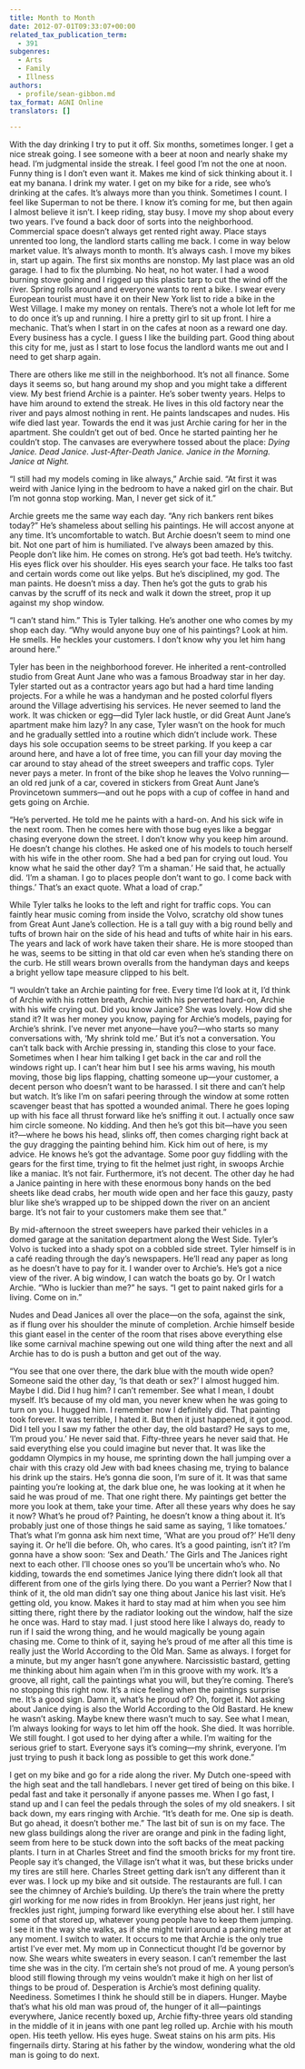 ```yaml
---
title: Month to Month
date: 2012-07-01T09:33:07+00:00
related_tax_publication_term:
  - 391
subgenres:
  - Arts
  - Family
  - Illness
authors:
  - profile/sean-gibbon.md
tax_format: AGNI Online
translators: []

---
```

With the day drinking I try to put it off. Six months, sometimes longer. I get a nice streak going. I see someone with a beer at noon and nearly shake my head. I’m judgmental inside the streak. I feel good I’m not the one at noon. Funny thing is I don’t even want it. Makes me kind of sick thinking about it. I eat my banana. I drink my water. I get on my bike for a ride, see who’s drinking at the cafes. It’s always more than you think. Sometimes I count. I feel like Superman to not be there. I know it’s coming for me, but then again I almost believe it isn’t. I keep riding, stay busy. I move my shop about every two years. I’ve found a back door of sorts into the neighborhood. Commercial space doesn’t always get rented right away. Place stays unrented too long, the landlord starts calling me back. I come in way below market value. It’s always month to month. It’s always cash. I move my bikes in, start up again. The first six months are nonstop. My last place was an old garage. I had to fix the plumbing. No heat, no hot water. I had a wood burning stove going and I rigged up this plastic tarp to cut the wind off the river. Spring rolls around and everyone wants to rent a bike. I swear every European tourist must have it on their New York list to ride a bike in the West Village. I make my money on rentals. There’s not a whole lot left for me to do once it’s up and running. I hire a pretty girl to sit up front. I hire a mechanic. That’s when I start in on the cafes at noon as a reward one day. Every business has a cycle. I guess I like the building part. Good thing about this city for me, just as I start to lose focus the landlord wants me out and I need to get sharp again.

There are others like me still in the neighborhood. It’s not all finance. Some days it seems so, but hang around my shop and you might take a different view. My best friend Archie is a painter. He’s sober twenty years. Helps to have him around to extend the streak. He lives in this old factory near the river and pays almost nothing in rent. He paints landscapes and nudes. His wife died last year. Towards the end it was just Archie caring for her in the apartment. She couldn’t get out of bed. Once he started painting her he couldn’t stop. The canvases are everywhere tossed about the place: _Dying Janice. Dead Janice. Just-After-Death Janice. Janice in the Morning. Janice at Night._

“I still had my models coming in like always,” Archie said. “At first it was weird with Janice lying in the bedroom to have a naked girl on the chair. But I’m not gonna stop working. Man, I never get sick of it.”

Archie greets me the same way each day. “Any rich bankers rent bikes today?” He’s shameless about selling his paintings. He will accost anyone at any time. It’s uncomfortable to watch. But Archie doesn’t seem to mind one bit. Not one part of him is humiliated. I’ve always been amazed by this. People don’t like him. He comes on strong. He’s got bad teeth. He’s twitchy. His eyes flick over his shoulder. His eyes search your face. He talks too fast and certain words come out like yelps. But he’s disciplined, my god. The man paints. He doesn’t miss a day. Then he’s got the guts to grab his canvas by the scruff of its neck and walk it down the street, prop it up against my shop window.

“I can’t stand him.” This is Tyler talking. He’s another one who comes by my shop each day. “Why would anyone buy one of his paintings? Look at him. He smells. He heckles your customers. I don’t know why you let him hang around here.”

Tyler has been in the neighborhood forever. He inherited a rent-controlled studio from Great Aunt Jane who was a famous Broadway star in her day. Tyler started out as a contractor years ago but had a hard time landing projects. For a while he was a handyman and he posted colorful flyers around the Village advertising his services. He never seemed to land the work. It was chicken or egg—did Tyler lack hustle, or did Great Aunt Jane’s apartment make him lazy? In any case, Tyler wasn’t on the hook for much and he gradually settled into a routine which didn’t include work. These days his sole occupation seems to be street parking. If you keep a car around here, and have a lot of free time, you can fill your day moving the car around to stay ahead of the street sweepers and traffic cops. Tyler never pays a meter. In front of the bike shop he leaves the Volvo running—an old red junk of a car, covered in stickers from Great Aunt Jane’s Provincetown summers—and out he pops with a cup of coffee in hand and gets going on Archie.

“He’s perverted. He told me he paints with a hard-on. And his sick wife in the next room. Then he comes here with those bug eyes like a beggar chasing everyone down the street. I don’t know why you keep him around. He doesn’t change his clothes. He asked one of his models to touch herself with his wife in the other room. She had a bed pan for crying out loud. You know what he said the other day? ‘I’m a shaman.’ He said that, he actually did. ‘I’m a shaman. I go to places people don’t want to go. I come back with things.’ That’s an exact quote. What a load of crap.”

While Tyler talks he looks to the left and right for traffic cops. You can faintly hear music coming from inside the Volvo, scratchy old show tunes from Great Aunt Jane’s collection. He is a tall guy with a big round belly and tufts of brown hair on the side of his head and tufts of white hair in his ears. The years and lack of work have taken their share. He is more stooped than he was, seems to be sitting in that old car even when he’s standing there on the curb. He still wears brown overalls from the handyman days and keeps a bright yellow tape measure clipped to his belt.

“I wouldn’t take an Archie painting for free. Every time I’d look at it, I’d think of Archie with his rotten breath, Archie with his perverted hard-on, Archie with his wife crying out. Did you know Janice? She was lovely. How did she stand it? It was her money you know, paying for Archie’s models, paying for Archie’s shrink. I’ve never met anyone—have you?—who starts so many conversations with, ‘My shrink told me.’ But it’s not a conversation. You can’t talk back with Archie pressing in, standing this close to your face. Sometimes when I hear him talking I get back in the car and roll the windows right up. I can’t hear him but I see his arms waving, his mouth moving, those big lips flapping, chatting someone up—your customer, a decent person who doesn’t want to be harassed. I sit there and can’t help but watch. It’s like I’m on safari peering through the window at some rotten scavenger beast that has spotted a wounded animal. There he goes loping up with his face all thrust forward like he’s sniffing it out. I actually once saw him circle someone. No kidding. And then he’s got this bit—have you seen it?—where he bows his head, slinks off, then comes charging right back at the guy dragging the painting behind him. Kick him out of here, is my advice. He knows he’s got the advantage. Some poor guy fiddling with the gears for the first time, trying to fit the helmet just right, in swoops Archie like a maniac. It’s not fair. Furthermore, it’s not decent. The other day he had a Janice painting in here with these enormous bony hands on the bed sheets like dead crabs, her mouth wide open and her face this gauzy, pasty blur like she’s wrapped up to be shipped down the river on an ancient barge. It’s not fair to your customers make them see that.”

By mid-afternoon the street sweepers have parked their vehicles in a domed garage at the sanitation department along the West Side. Tyler’s Volvo is tucked into a shady spot on a cobbled side street. Tyler himself is in a café reading through the day’s newspapers. He’ll read any paper as long as he doesn’t have to pay for it. I wander over to Archie’s. He’s got a nice view of the river. A big window, I can watch the boats go by. Or I watch Archie. “Who is luckier than me?” he says. “I get to paint naked girls for a living. Come on in.”

Nudes and Dead Janices all over the place—on the sofa, against the sink, as if flung over his shoulder the minute of completion. Archie himself beside this giant easel in the center of the room that rises above everything else like some carnival machine spewing out one wild thing after the next and all Archie has to do is push a button and get out of the way.

“You see that one over there, the dark blue with the mouth wide open? Someone said the other day, ‘Is that death or sex?’ I almost hugged him. Maybe I did. Did I hug him? I can’t remember. See what I mean, I doubt myself. It’s because of my old man, you never knew when he was going to turn on you. I hugged him. I remember now I definitely did. That painting took forever. It was terrible, I hated it. But then it just happened, it got good. Did I tell you I saw my father the other day, the old bastard? He says to me, ‘I’m proud you.’ He never said that. Fifty-three years he never said that. He said everything else you could imagine but never that. It was like the goddamn Olympics in my house, me sprinting down the hall jumping over a chair with this crazy old Jew with bad knees chasing me, trying to balance his drink up the stairs. He’s gonna die soon, I’m sure of it. It was that same painting you’re looking at, the dark blue one, he was looking at it when he said he was proud of me. That one right there. My paintings get better the more you look at them, take your time. After all these years why does he say it now? What’s he proud of? Painting, he doesn’t know a thing about it. It’s probably just one of those things he said same as saying, ‘I like tomatoes.’ That’s what I’m gonna ask him next time, ‘What are you proud of?’ He’ll deny saying it. Or he’ll die before. Oh, who cares. It’s a good painting, isn’t it? I’m gonna have a show soon: ‘Sex and Death.’ The Girls and The Janices right next to each other. I’ll choose ones so you’ll be uncertain who’s who. No kidding, towards the end sometimes Janice lying there didn’t look all that different from one of the girls lying there. Do you want a Perrier? Now that I think of it, the old man didn’t say one thing about Janice his last visit. He’s getting old, you know. Makes it hard to stay mad at him when you see him sitting there, right there by the radiator looking out the window, half the size he once was. Hard to stay mad. I just stood here like I always do, ready to run if I said the wrong thing, and he would magically be young again chasing me. Come to think of it, saying he’s proud of me after all this time is really just the World According to the Old Man. Same as always. I forget for a minute, but my anger hasn’t gone anywhere. Narcissistic bastard, getting me thinking about him again when I’m in this groove with my work. It’s a groove, all right, call the paintings what you will, but they’re coming. There’s no stopping this right now. It’s a nice feeling when the paintings surprise me. It’s a good sign. Damn it, what’s he proud of? Oh, forget it. Not asking about Janice dying is also the World According to the Old Bastard. He knew he wasn’t asking. Maybe knew there wasn’t much to say. See what I mean, I’m always looking for ways to let him off the hook. She died. It was horrible. We still fought. I got used to her dying after a while. I’m waiting for the serious grief to start. Everyone says it’s coming—my shrink, everyone. I’m just trying to push it back long as possible to get this work done.”

I get on my bike and go for a ride along the river. My Dutch one-speed with the high seat and the tall handlebars. I never get tired of being on this bike. I pedal fast and take it personally if anyone passes me. When I go fast, I stand up and I can feel the pedals through the soles of my old sneakers. I sit back down, my ears ringing with Archie. “It’s death for me. One sip is death. But go ahead, it doesn’t bother me.” The last bit of sun is on my face. The new glass buildings along the river are orange and pink in the fading light, seem from here to be stuck down into the soft backs of the meat packing plants. I turn in at Charles Street and find the smooth bricks for my front tire. People say it’s changed, the Village isn’t what it was, but these bricks under my tires are still here. Charles Street getting dark isn’t any different than it ever was. I lock up my bike and sit outside. The restaurants are full. I can see the chimney of Archie’s building. Up there’s the train where the pretty girl working for me now rides in from Brooklyn. Her jeans just right, her freckles just right, jumping forward like everything else about her. I still have some of that stored up, whatever young people have to keep them jumping. I see it in the way she walks, as if she might twirl around a parking meter at any moment. I switch to water. It occurs to me that Archie is the only true artist I’ve ever met. My mom up in Connecticut thought I’d be governor by now. She wears white sweaters in every season. I can’t remember the last time she was in the city. I’m certain she’s not proud of me. A young person’s blood still flowing through my veins wouldn’t make it high on her list of things to be proud of. Desperation is Archie’s most defining quality. Neediness. Sometimes I think he should still be in diapers. Hunger. Maybe that’s what his old man was proud of, the hunger of it all—paintings everywhere, Janice recently boxed up, Archie fifty-three years old standing in the middle of it in jeans with one pant leg rolled up. Archie with his mouth open. His teeth yellow. His eyes huge. Sweat stains on his arm pits. His fingernails dirty. Staring at his father by the window, wondering what the old man is going to do next.